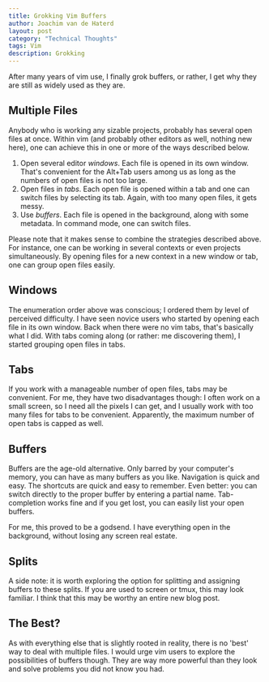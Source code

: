 ```yaml
---
title: Grokking Vim Buffers
author: Joachim van de Haterd
layout: post
category: "Technical Thoughts"
tags: Vim
description: Grokking 
---
```

After many years of vim use, I finally grok buffers, or rather, I get why they
are still as widely used as they are. 

## Multiple Files

Anybody who is working any sizable projects, probably has several open files at
once. Within vim (and probably other editors as well, nothing new here), one
can achieve this in one or more of the ways described below.

1. Open several editor *windows*. Each file is opened in its own window. That's
convenient for the Alt+Tab users among us as long as the numbers of open files
is not too large. 
2. Open files in *tabs*. Each open file is opened within a tab and one can switch
files by selecting its tab. Again, with too many open files, it gets messy.
3. Use *buffers*. Each file is opened in the background, along with some metadata.
In command mode, one can switch files.

Please note that it makes sense to combine the strategies described above. For
instance, one can be working in several contexts or even projects
simultaneously. By opening files for a new context in a new window or tab, one
can group open files easily.

## Windows

The enumeration order above was conscious; I ordered them by level of perceived
difficulty. I have seen novice users who started by opening each file in its
own window. Back when there were no vim tabs, that's basically what I did. With
tabs coming along (or rather: me discovering them), I started grouping open
files in tabs. 

## Tabs

If you work with a manageable number of open files, tabs may be convenient. For
me, they have two disadvantages though: I often work on a small screen, so I
need all the pixels I can get, and I usually work with too many files for tabs
to be convenient. Apparently, the maximum number of open tabs is capped as well.

## Buffers

Buffers are the age-old alternative. Only barred by your computer's memory, you
can have as many buffers as you like. Navigation is quick and easy. The
shortcuts are quick and easy to remember. Even better: you can switch directly
to the proper buffer by entering a partial name. Tab-completion works fine and
if you get lost, you can easily list your open buffers.

For me, this proved to be a godsend. I have everything open in the background,
without losing any screen real estate. 


## Splits

A side note: it is worth exploring the option for splitting and assigning
buffers to these splits. If you are used to screen or tmux, this may look
familiar. I think that this may be worthy an entire new blog post.

## The Best?

As with everything else that is slightly rooted in reality, there is no
'best' way to deal with multiple files. I would urge vim users to explore the
possibilities of buffers though. They are way more powerful than they look and
solve problems you did not know you had.
